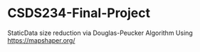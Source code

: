# CSDS234-Final-Project

StaticData size reduction via Douglas-Peucker Algorithm
Using https://mapshaper.org/
